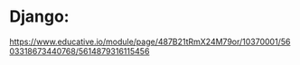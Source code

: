 # Django:

https://www.educative.io/module/page/487B21tRmX24M79or/10370001/5603318673440768/5614879316115456
